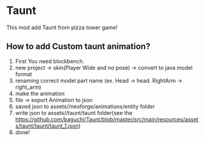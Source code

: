 # Taunt

This mod add Taunt from pizza tower game!

## How to add Custom taunt animation?

1. First You need blockbench.
2. new project -> skin(Player Wide and no pose) -> convert to java model format
3. renaming correct model part name (ex. Head -> head. RightArm -> right_arm)
4. make the animation
5. file -> export Animation to json
6. saved json to assets/<modid>/neoforge/animations/entity folder
7. write json to assets/<modid>/taunt/taunt folder(see
   the https://github.com/baguchi/Taunt/blob/master/src/main/resources/assets/taunt/taunt/taunt_1.json)
8. done!